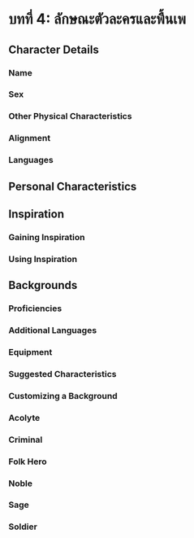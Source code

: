 # บทที่ 4: ลักษณะตัวละครและพื้นเพ
## Character Details
### Name
### Sex
### Other Physical Characteristics
### Alignment
### Languages
## Personal Characteristics
## Inspiration
### Gaining Inspiration
### Using Inspiration
## Backgrounds
### Proficiencies
### Additional Languages
### Equipment
### Suggested Characteristics
### Customizing a Background
### Acolyte
### Criminal
### Folk Hero
### Noble
### Sage
### Soldier